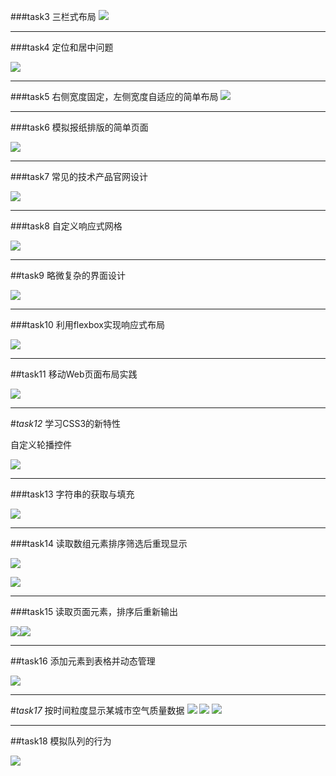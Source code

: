 ###task3
三栏式布局
![](http://i.imgur.com/I8RJ1jl.png)

***
###task4
定位和居中问题

![](http://i.imgur.com/ZL9S8dD.png)
***
###task5
右侧宽度固定，左侧宽度自适应的简单布局
![](http://i.imgur.com/3oLi2yC.png)
***
###task6
模拟报纸排版的简单页面

![](http://i.imgur.com/QtI4Tod.jpg)
***
###task7
常见的技术产品官网设计

![](http://i.imgur.com/3qk8wkQ.jpg)
***
###task8
自定义响应式网格

![](http://i.imgur.com/cOQBqnK.png)
***
##task9
略微复杂的界面设计

![](http://i.imgur.com/SJ3VIkf.jpg)
***
###task10
利用flexbox实现响应式布局

![](http://i.imgur.com/RIiF8iL.png)
***
##task11
移动Web页面布局实践

![](http://i.imgur.com/vmk4tgF.jpg)
***
#*task12*
学习CSS3的新特性

自定义轮播控件

![](http://i.imgur.com/0R0cNmC.png)
***
###task13
字符串的获取与填充

![](http://i.imgur.com/zER2ZLl.png)
***
###task14
读取数组元素排序筛选后重现显示

![](http://i.imgur.com/HSn7M35.png)

![](http://i.imgur.com/ROs70IY.png)
***
###task15
读取页面元素，排序后重新输出

![](http://i.imgur.com/cz76ErA.png)![](http://i.imgur.com/v2qd7zr.png)
***
##task16
添加元素到表格并动态管理

![](http://i.imgur.com/uJS5Yjl.png)
***
#*task17*
按时间粒度显示某城市空气质量数据
![](http://i.imgur.com/n36gr4K.png)
![](http://i.imgur.com/5zOPEhF.png)
![](http://i.imgur.com/YUUbZUP.png)
***
##task18
模拟队列的行为

![](http://i.imgur.com/lh4xaAl.png)